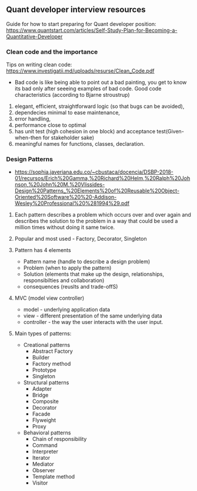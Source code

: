 ## Quant developer interview resources
Guide for how to start preparing for Quant developer position: https://www.quantstart.com/articles/Self-Study-Plan-for-Becoming-a-Quantitative-Developer

### Clean code and the importance
Tips on writing clean code: https://www.investigatii.md/uploads/resurse/Clean_Code.pdf
 * Bad code is like being able to point out a bad painting, you get to know its bad only after seeeing examples of bad code.
 Good code characteristics (according to Bjarne stroustrup)
  1. elegant, efficient, straightforward logic (so that bugs can be avoided), 
  2. dependecies minimal to ease maintenance, 
  3. error handling, 
  4. performance close to optimal
  5. has unit test (high cohesion in one block) and acceptance test(Given-when-then for stakeholder sake)
  6. meaningful names for functions, classes, declaration.
  
### Design Patterns
* https://sophia.javeriana.edu.co/~cbustaca/docencia/DSBP-2018-01/recursos/Erich%20Gamma,%20Richard%20Helm,%20Ralph%20Johnson,%20John%20M.%20Vlissides-Design%20Patterns_%20Elements%20of%20Reusable%20Object-Oriented%20Software%20%20-Addison-Wesley%20Professional%20%281994%29.pdf
1. Each pattern describes a problem which occurs over and over again and describes the solution to the problem in a way that could be used
a million times without doing it same twice.
2. Popular and most used - Factory, Decorator, Singleton
3. Pattern has 4 elements
    * Pattern name (handle to describe a design problem)
    * Problem (when to apply the pattern)
    * Solution (elements that make up the design, relationships, responsibilties and collaboration)
    * consequences (reuslts and trade-offS)

4. MVC (model view controller)
   * model - underlying application data
   * view - different presentation of the same underlying data
   * controller - the way the user interacts with the user input.
5. Main types of patterns:
   * Creational patterns 
       - Abstract Factory 
       - Builder 
       - Factory method
       - Prototype
       - Singleton
    * Structural patterns
       - Adapter 
       - Bridge
       - Composite
       - Decorator
       - Facade
       - Flyweight
       - Proxy
   * Behavioral patterns
       - Chain of responsibility
       - Command
       - Interpreter
       - Iterator
       - Mediator
       - Observer
       - Template method
       - Visitor
       
